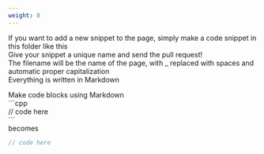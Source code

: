```yaml
---
weight: 0
---
```


If you want to add a new snippet to the page, simply make a code snippet in this folder like this  
Give your snippet a unique name and send the pull request!  
The filename will be the name of the page, with _ replaced with spaces and automatic proper capitalization  
Everything is written in Markdown

Make code blocks using Markdown  
\`\`\`cpp  
// code here  
\`\`\`  
becomes
```cpp
// code here
```